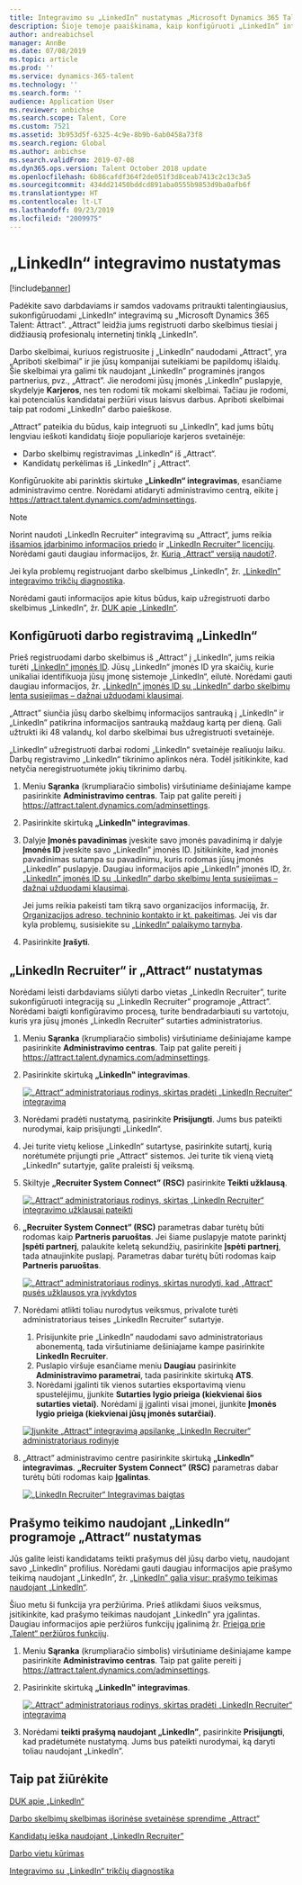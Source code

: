 ```yaml
---
title: Integravimo su „LinkedIn“ nustatymas „Microsoft Dynamics 365 Talent - Attract”
description: Šioje temoje paaiškinama, kaip konfigūruoti „LinkedIn” integravimą „Microsoft Dynamics 365 Talent - Attract”, kad būtų galima lengvai registruoti darbo skelbimus „LinkedIn“ iš „Attract“ ir kad darbdaviai galėtų sinchronizuoti savo įdarbinimo informaciją su kandidato „LinkedIn” profiliu.
author: andreabichsel
manager: AnnBe
ms.date: 07/08/2019
ms.topic: article
ms.prod: ''
ms.service: dynamics-365-talent
ms.technology: ''
ms.search.form: ''
audience: Application User
ms.reviewer: anbichse
ms.search.scope: Talent, Core
ms.custom: 7521
ms.assetid: 3b953d5f-6325-4c9e-8b9b-6ab0458a73f8
ms.search.region: Global
ms.author: anbichse
ms.search.validFrom: 2019-07-08
ms.dyn365.ops.version: Talent October 2018 update
ms.openlocfilehash: 6b86cafdf364f2de051f3d8ceab7413c2c13c3a5
ms.sourcegitcommit: 434dd21450bddcd891aba0555b9853d9ba0afb6f
ms.translationtype: HT
ms.contentlocale: lt-LT
ms.lasthandoff: 09/23/2019
ms.locfileid: "2009975"
---
```

# <a name="set-up-linkedin-integration"></a>„LinkedIn“ integravimo nustatymas

[!include[banner](../includes/banner.md)]

Padėkite savo darbdaviams ir samdos vadovams pritraukti talentingiausius, sukonfigūruodami „LinkedIn“ integravimą su „Microsoft Dynamics 365 Talent: Attract”. „Attract” leidžia jums registruoti darbo skelbimus tiesiai į didžiausią profesionalų internetinį tinklą „LinkedIn”.

Darbo skelbimai, kuriuos registruosite į „LinkedIn” naudodami „Attract”, yra „Apriboti skelbimai” ir jie jūsų kompanijai suteikiami be papildomų išlaidų. Šie skelbimai yra galimi tik naudojant „LinkedIn” programinės įrangos partnerius, pvz., „Attract”. Jie nerodomi jūsų įmonės „LinkedIn” puslapyje, skydelyje **Karjeros**, nes ten rodomi tik mokami skelbimai. Tačiau jie rodomi, kai potencialūs kandidatai peržiūri visus laisvus darbus. Apriboti skelbimai taip pat rodomi „LinkedIn” darbo paieškose.

„Attract” pateikia du būdus, kaip integruoti su „LinkedIn”, kad jums būtų lengviau ieškoti kandidatų šioje populiarioje karjeros svetainėje:

- Darbo skelbimų registravimas „LinkedIn“ iš „Attract“.
- Kandidatų perkėlimas iš „LinkedIn“ į „Attract“.

Konfigūruokite abi parinktis skirtuke **„LinkedIn“ integravimas**, esančiame administravimo centre. Norėdami atidaryti administravimo centrą, eikite į <https://attract.talent.dynamics.com/adminsettings>.

> [!NOTE]
> Norint naudoti „LinkedIn Recruiter“ integravimą su „Attract“, jums reikia [išsamios įdarbinimo informacijos priedo](https://docs.microsoft.com/dynamics365/unified-operations/talent/attract-comprehensive-hiring) ir „[LinkedIn Recruiter” licencijų](https://business.linkedin.com/talent-solutions/cx/17/08/recruiter-demo-fs2-k18). Norėdami gauti daugiau informacijos, žr. [Kurią „Attract“ versiją naudoti?](./attract-comprehensive-hiring.md).

Jei kyla problemų registruojant darbo skelbimus „LinkedIn”, žr. [„LinkedIn” integravimo trikčių diagnostika](./attract-troubleshoot-linkedin.md).

Norėdami gauti informacijos apie kitus būdus, kaip užregistruoti darbo skelbimus „LinkedIn”, žr. [DUK apie „LinkedIn“](./attract-linkedin-faq.md).

## <a name="configure-job-posting-to-linkedin"></a>Konfigūruoti darbo registravimą „LinkedIn“

Prieš registruodami darbo skelbimus iš „Attract” į „LinkedIn”, jums reikia turėti [„LinkedIn“ įmonės ID](https://aka.ms/findID). Jūsų „LinkedIn“ įmonės ID yra skaičių, kurie unikaliai identifikuoja jūsų įmonę sistemoje „LinkedIn“, eilutė. Norėdami gauti daugiau informacijos, žr. [„LinkedIn” įmonės ID su „LinkedIn” darbo skelbimų lenta susiejimas – dažnai užduodami klausimai](https://aka.ms/findID).

„Attract” siunčia jūsų darbo skelbimų informacijos santrauką į „LinkedIn” ir „LinkedIn” patikrina informacijos santrauką maždaug kartą per dieną. Gali užtrukti iki 48 valandų, kol darbo skelbimai bus užregistruoti svetainėje.

„LinkedIn“ užregistruoti darbai rodomi „LinkedIn“ svetainėje realiuoju laiku. Darbų registravimo „LinkedIn“ tikrinimo aplinkos nėra. Todėl įsitikinkite, kad netyčia neregistruotumėte jokių tikrinimo darbų. 

1. Meniu **Sąranka** (krumpliaračio simbolis) viršutiniame dešiniajame kampe pasirinkite **Administravimo centras**. Taip pat galite pereiti į <https://attract.talent.dynamics.com/adminsettings>.
2. Pasirinkite skirtuką **„LinkedIn‟ integravimas**.
3. Dalyje **Įmonės pavadinimas** įveskite savo įmonės pavadinimą ir dalyje **Įmonės ID** įveskite savo „LinkedIn” įmonės ID. Įsitikinkite, kad įmonės pavadinimas sutampa su pavadinimu, kuris rodomas jūsų įmonės „LinkedIn” puslapyje. Daugiau informacijos apie „LinkedIn” įmonės ID, žr. [„LinkedIn” įmonės ID su „LinkedIn” darbo skelbimų lenta susiejimas – dažnai užduodami klausimai](https://www.linkedin.com/help/linkedin/answer/98972).

    Jei jums reikia pakeisti tam tikrą savo organizacijos informaciją, žr. [Organizacijos adreso, techninio kontakto ir kt. pakeitimas](https://docs.microsoft.com/office365/admin/manage/change-address-contact-and-more). Jei vis dar kyla problemų, susisiekite su [„LinkedIn“ palaikymo tarnyba](https://www.linkedin.com/help/linkedin).

4. Pasirinkite **Įrašyti**.

## <a name="set-up-linkedin-recruiter-with-attract"></a>„LinkedIn Recruiter“ ir „Attract“ nustatymas 

Norėdami leisti darbdaviams siūlyti darbo vietas „LinkedIn Recruiter”, turite sukonfigūruoti integraciją su „LinkedIn Recruiter” programoje „Attract”. Norėdami baigti konfigūravimo procesą, turite bendradarbiauti su vartotoju, kuris yra jūsų įmonės „LinkedIn Recruiter“ sutarties administratorius.

1. Meniu **Sąranka** (krumpliaračio simbolis) viršutiniame dešiniajame kampe pasirinkite **Administravimo centras**. Taip pat galite pereiti į <https://attract.talent.dynamics.com/adminsettings>.
2. Pasirinkite skirtuką **„LinkedIn‟ integravimas**.

    [![„Attract“ administratoriaus rodinys, skirtas pradėti „LinkedIn Recruiter“ integravimą](./media/LinkedInConnect.png)](./media/LinkedInConnect.png)

3. Norėdami pradėti nustatymą, pasirinkite **Prisijungti**. Jums bus pateikti nurodymai, kaip prisijungti „LinkedIn“.
4. Jei turite vietų keliose „LinkedIn“ sutartyse, pasirinkite sutartį, kurią norėtumėte prijungti prie „Attract“ sistemos. Jei turite tik vieną vietą „LinkedIn“ sutartyje, galite praleisti šį veiksmą.
5. Skiltyje **„Recruiter System Connect” (RSC)** pasirinkite **Teikti užklausą**.

    [![„Attract“ administratoriaus rodinys, skirtas „LinkedIn Recruiter“ integravimo užklausai pateikti](./media/RequestLinkedInRSC.png)](./media/RequestLinkedInRSC.png)

6. **„Recruiter System Connect” (RSC)** parametras dabar turėtų būti rodomas kaip **Partneris paruoštas**. Jei šiame puslapyje matote parinktį **Įspėti partnerį**, palaukite keletą sekundžių, pasirinkite **Įspėti partnerį**, tada atnaujinkite puslapį. Parametras dabar turėtų būti rodomas kaip **Partneris paruoštas**.

    [![„Attract“ administratoriaus rodinys, skirtas nurodyti, kad „Attract“ pusės užklausos yra įvykdytos](./media/PartnerReadyRSC.png)](./media/PartnerReadyRSC.png)

7. Norėdami atlikti toliau nurodytus veiksmus, privalote turėti administratoriaus teises „LinkedIn Recruiter“ sutartyje.

    1. Prisijunkite prie „LinkedIn” naudodami savo administratoriaus abonementą, tada viršutiniame dešiniajame kampe pasirinkite **LinkedIn Recruiter**. 
    2. Puslapio viršuje esančiame meniu **Daugiau** pasirinkite **Administravimo parametrai**, tada pasirinkite skirtuką **ATS**.
    3. Norėdami įgalinti tik vienos sutarties eksportavimą vienu spustelėjimu, įjunkite **Sutarties lygio prieiga (kiekvienai šios sutarties vietai)**. Norėdami jį įgalinti visai įmonei, įjunkite **Įmonės lygio prieiga (kiekvienai jūsų įmonės sutarčiai)**.

    [![Įjunkite „Attract“ integravimą apsilankę „LinkedIn Recruiter“ administratoriaus rodinyje](./media/EnableRSC.png)](./media/EnableRSC.png)

8. „Attract” administravimo centre pasirinkite skirtuką **„LinkedIn” integravimas**. **„Recruiter System Connect” (RSC)** parametras dabar turėtų būti rodomas kaip **Įgalintas**.

    [![„LinkedIn Recruiter“ Integravimas baigtas](./media/RSCSetupComplete.png)](./media/RSCSetupComplete.png)

## <a name="set-up-apply-with-linkedin-in-attract"></a>Prašymo teikimo naudojant „LinkedIn“ programoje „Attract“ nustatymas

Jūs galite leisti kandidatams teikti prašymus dėl jūsų darbo vietų, naudojant savo „LinkedIn” profilius. Norėdami gauti daugiau informacijos apie prašymo teikimą naudojant „LinkedIn“, žr. [„LinkedIn” galia visur: prašymo teikimas naudojant „LinkedIn“](https://blog.linkedin.com/2011/07/24/apply-with-linkedin).

Šiuo metu ši funkcija yra peržiūrima. Prieš atlikdami šiuos veiksmus, įsitikinkite, kad prašymo teikimas naudojant „LinkedIn” yra įgalintas. Daugiau informacijos apie peržiūros funkcijų įgalinimą žr. [Prieiga prie „Talent“ peržiūros funkcijų](./access-preview-feature.md).

1. Meniu **Sąranka** (krumpliaračio simbolis) viršutiniame dešiniajame kampe pasirinkite **Administravimo centras**. Taip pat galite pereiti į <https://attract.talent.dynamics.com/adminsettings>.
2. Pasirinkite skirtuką **„LinkedIn‟ integravimas**.

    [![„Attract“ administratoriaus rodinys, skirtas pradėti „LinkedIn Recruiter“ integravimą](./media/LinkedInConnect.png)](./media/LinkedInConnect.png)

3. Norėdami **teikti prašymą naudojant „LinkedIn”**, pasirinkite **Prisijungti**, kad pradėtumėte nustatymą. Jums bus pateikti nurodymai, ką daryti toliau naudojant „LinkedIn”.

## <a name="see-also"></a>Taip pat žiūrėkite

[DUK apie „LinkedIn“](./attract-linkedin-faq.md)

[Darbo skelbimų skelbimas išorinėse svetainėse sprendime „Attract“](./posting-jobs-external.md)

[Kandidatų ieška naudojant „LinkedIn Recruiter”](./attract-linkedin-recruiter.md)

[Darbo vietų kūrimas](./creating-jobs-attract.md)

[Integravimo su „LinkedIn“ trikčių diagnostika](./attract-troubleshoot-linkedin.md)
